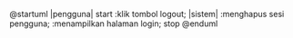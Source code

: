 @startuml
|pengguna|
start
:klik tombol logout;
|sistem|
:menghapus sesi pengguna;
:menampilkan halaman login;
stop
@enduml